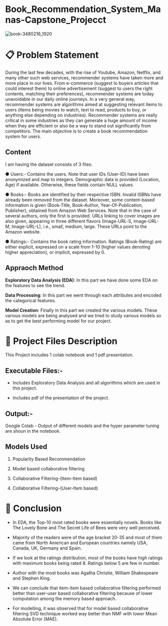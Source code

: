 # Book_Recommendation_System_Manas-Capstone_Projecct
![book-3480216_1920](https://user-images.githubusercontent.com/103633582/183557940-417842af-7e74-4a08-afcc-30301a0e8c40.jpg)
# 📋 Problem Statement
During the last few decades, with the rise of Youtube, Amazon, Netflix, and many other such web services, recommender systems have taken more and more place in our lives. From e-commerce (suggest to buyers articles that could interest them) to online advertisement (suggest to users the right contents, matching their preferences), recommender systems are today unavoidable in our daily online journeys. In a very general way, recommender systems are algorithms aimed at suggesting relevant items to users (items being movies to watch, text to read, products to buy, or anything else depending on industries). Recommender systems are really critical in some industries as they can generate a huge amount of income when they are efficient or also be a way to stand out significantly from competitors. The main objective is to create a book recommendation system for users.
## Content
I am having the dataset consists of 3 files.

●  Users:- Contains the users. Note that user IDs (User-ID) have been anonymized and map to integers. Demographic data is provided (Location, Age) if available. Otherwise, these fields contain NULL values.

● Books:- Books are identified by their respective ISBN. Invalid ISBNs have already been removed from the dataset. Moreover, some content-based information is given (Book-Title, Book-Author, Year-Of-Publication, Publisher), obtained from Amazon Web Services. Note that in the case of several authors, only the first is provided. URLs linking to cover images are also given, appearing in three different flavors (Image-URL-S, Image-URL-M, Image-URL-L), i.e., small, medium, large. These URLs point to the Amazon website.

● Ratings:- Contains the book rating information. Ratings (Book-Rating) are either explicit, expressed on a scale from 1-10 (higher values denoting higher appreciation), or implicit, expressed by 0.
## Appraoch Method
**Exploratory Data Analysis (EDA)**: In this part we have done some EDA on the features to see the trend.

**Data Processing**: In this part we went through each attributes and encoded the categorical features.

**Model Creation**: Finally in this part we created the various models. These various models are being analysed and we tried to study various models so as to get the best performing model for our project.
# 💾 Project Files Description
This Project includes 1 colab notebook and 1 pdf presentation.
## Executable Files:-
* Includes Exploratory Data Analysis and all algorithms which are used in this project.

* Includes pdf of the presentation of the project.
## Output:-
Google Colab - Output of different models and the hyper parameter tuning are shoun in the notebook.
## Models Used
1. Popularity Based Recommendation

2. Model based collaborative filtering

3. Collaborative Filtering-(Item-Item based)

4. Collaborative Filtering-(User-Item based)
# 📜 Conclusion
* In EDA, the Top-10 most rated books were essentially novels. Books like The Lovely Bone and The Secret Life of Bees were very well perceived.

* Majority of the readers were of the age bracket 20-35 and most of them came from North American and European countries namely USA, Canada, UK, Germany and Spain.

* If we look at the ratings distribution, most of the books have high ratings with maximum books being rated 8. Ratings below 5 are few in number.

* Author with the most books was Agatha Christie, William Shakespeare and Stephen King.

* We can conclude that item-item based collaborative filtering performed better than user-user based collaborative filtering because of lower computation among the memory based approach.

* For modelling, it was observed that for model based collaborative filtering SVD technique worked way better than NMF with lower Mean Absolute Error (MAE).
